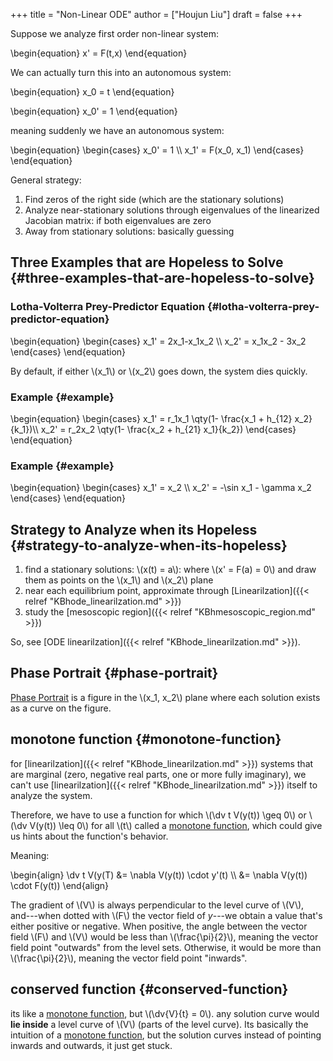 +++
title = "Non-Linear ODE"
author = ["Houjun Liu"]
draft = false
+++

Suppose we analyze first order non-linear system:

\begin{equation}
x' = F(t,x)
\end{equation}

We can actually turn this into an autonomous system:

\begin{equation}
x\_0 = t
\end{equation}

\begin{equation}
x\_0' = 1
\end{equation}

meaning suddenly we have an autonomous system:

\begin{equation}
\begin{cases}
x\_0' = 1 \\\\
x\_1' = F(x\_0, x\_1)
\end{cases}
\end{equation}

General strategy:

1.  Find zeros of the right side (which are the stationary solutions)
2.  Analyze near-stationary solutions through eigenvalues of the linearized Jacobian matrix: if both eigenvalues are zero
3.  Away from stationary solutions: basically guessing


## Three Examples that are Hopeless to Solve {#three-examples-that-are-hopeless-to-solve}


### Lotha-Volterra Prey-Predictor Equation {#lotha-volterra-prey-predictor-equation}

\begin{equation}
\begin{cases}
x\_1' = 2x\_1-x\_1x\_2 \\\\
x\_2' = x\_1x\_2 - 3x\_2
\end{cases}
\end{equation}

By default, if either \\(x\_1\\) or \\(x\_2\\) goes down, the system dies quickly.


### Example {#example}

\begin{equation}
\begin{cases}
x\_1' = r\_1x\_1 \qty(1- \frac{x\_1 + h\_{12} x\_2}{k\_1})\\\\
x\_2' = r\_2x\_2 \qty(1- \frac{x\_2 + h\_{21} x\_1}{k\_2})
\end{cases}
\end{equation}


### Example {#example}

\begin{equation}
\begin{cases}
x\_1' = x\_2 \\\\
x\_2' = -\sin x\_1 - \gamma x\_2
\end{cases}
\end{equation}


## Strategy to Analyze when its Hopeless {#strategy-to-analyze-when-its-hopeless}

1.  find a stationary solutions: \\(x(t) = a\\): where \\(x' = F(a) = 0\\) and draw them as points on the \\(x\_1\\) and \\(x\_2\\) plane
2.  near each equilibrium point, approximate through [Linearilzation]({{< relref "KBhode_linearilzation.md" >}})
3.  study the [mesoscopic region]({{< relref "KBhmesoscopic_region.md" >}})

So, see [ODE linearilzation]({{< relref "KBhode_linearilzation.md" >}}).


## Phase Portrait {#phase-portrait}

[Phase Portrait](#phase-portrait) is a figure in the \\(x\_1, x\_2\\) plane where each solution exists as a curve on the figure.


## monotone function {#monotone-function}

for [linearilzation]({{< relref "KBhode_linearilzation.md" >}}) systems that are marginal (zero, negative real parts, one or more fully imaginary), we can't use [linearilzation]({{< relref "KBhode_linearilzation.md" >}}) itself to analyze the system.

Therefore, we have to use a function for which \\(\dv t V(y(t)) \geq 0\\) or \\(\dv V(y(t)) \leq 0\\) for all \\(t\\) called a [monotone function](#monotone-function), which could give us hints about the function's behavior.

Meaning:

\begin{align}
\dv t V(y(T) &= \nabla V(y(t)) \cdot y'(t)  \\\\
&= \nabla V(y(t)) \cdot F(y(t))
\end{align}

The gradient of \\(V\\) is always perpendicular to the level curve of \\(V\\), and---when dotted with \\(F\\) the vector field of $y$---we obtain a value that's either positive or negative. When positive, the angle between the vector field \\(F\\) and \\(V\\) would be less than \\(\frac{\pi}{2}\\), meaning the vector field point "outwards" from the level sets. Otherwise, it would be more than \\(\frac{\pi}{2}\\), meaning the vector field point "inwards".


## conserved function {#conserved-function}

its like a [monotone function](#monotone-function), but \\(\dv{V}{t} = 0\\). any solution curve would **lie inside** a level curve of \\(V\\) (parts of the level curve). Its basically the intuition of a [monotone function](#monotone-function), but the solution curves instead of pointing inwards and outwards, it just get stuck.
